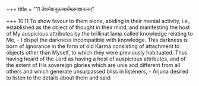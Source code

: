 +++
title = "11 तेषामेवानुकम्पार्थमहमज्ञानजन्"

+++
10.11 To show favour to them alone, abiding in their mental activity,
i.e., established as the object of thought in their mind, and manifesting the host of My auspicious attributes by the brillinat lamp called knowledge relating to Me, - I dispel the darkness incompatible with knowledge. This darkness is born of ignorance in the form of old Karma consisting of attachment to objects other than Myself, to which they were previously habituated. Thus having heard of the Lord as having a host of auspicious attributes, and of the extent of His sovereign glories which are unie and different from all others and which generate unsurpassed bliss in listeners, - Arjuna desired to listen to the details about them and said:
